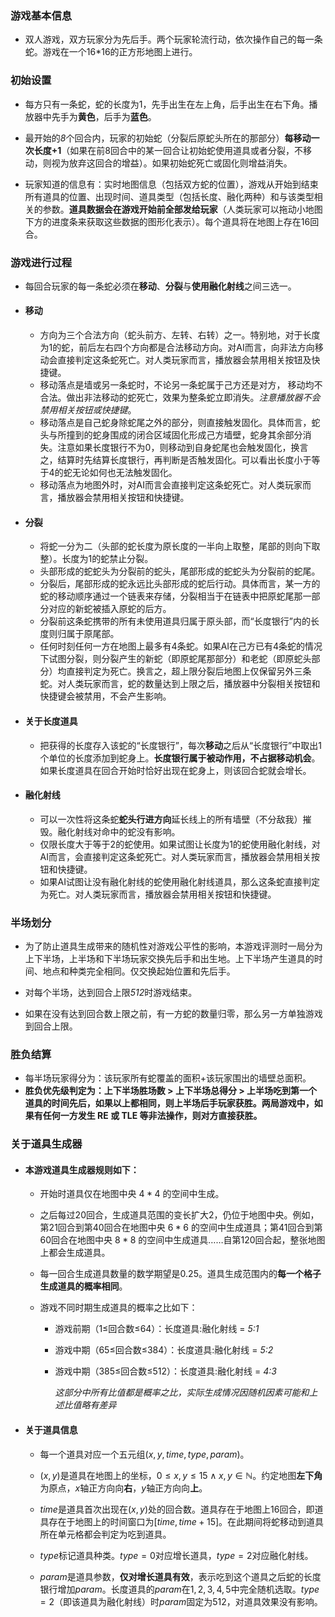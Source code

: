### 游戏基本信息

   * 双人游戏，双方玩家分为先后手。两个玩家轮流行动，依次操作自己的每一条蛇。游戏在一个16*16的正方形地图上进行。

### 初始设置

   * 每方只有一条蛇，蛇的长度为1，先手出生在左上角，后手出生在右下角。播放器中先手为**黄色**，后手为**蓝色**。 

   * 最开始的*8*个回合内，玩家的初始蛇（分裂后原蛇头所在的那部分）**每移动一次长度+1**（如果在前8回合中的某一回合让初始蛇使用道具或者分裂，不移动，则视为放弃这回合的增益）。如果初始蛇死亡或固化则增益消失。

   * 玩家知道的信息有：实时地图信息（包括双方蛇的位置），游戏从开始到结束所有道具的位置、出现时间、道具类型（包括长度、融化两种）和与该类型相关的参数。**道具数据会在游戏开始前全部发给玩家**（人类玩家可以拖动小地图下方的进度条来获取这些数据的图形化表示）。每个道具将在地图上存在16回合。

### 游戏进行过程

   * 每回合玩家的每一条蛇必须在**移动**、**分裂**与**使用融化射线**之间三选一。

   * #### 移动

     * 方向为三个合法方向（蛇头前方、左转、右转）之一。特别地，对于长度为1的蛇，前后左右四个方向都是合法移动方向。对AI而言，向非法方向移动会直接判定这条蛇死亡。对人类玩家而言，播放器会禁用相关按钮及快捷键。
     * 移动落点是墙或另一条蛇时，不论另一条蛇属于己方还是对方， 移动均不合法。做出非法移动的蛇死亡，效果为整条蛇立即消失。*注意播放器不会禁用相关按钮或快捷键*。
     * 移动落点是自己蛇身除蛇尾之外的部分，则直接触发固化。具体而言，蛇头与所撞到的蛇身围成的闭合区域固化形成己方墙壁，蛇身其余部分消失。注意如果长度银行不为0，则移动到自身蛇尾也会触发固化，换言之，结算时先结算长度银行，再判断是否触发固化。可以看出长度小于等于4的蛇无论如何也无法触发固化。
     * 移动落点为地图外时，对AI而言会直接判定这条蛇死亡。对人类玩家而言，播放器会禁用相关按钮和快捷键。

   * #### 分裂

     * 将蛇一分为二（头部的蛇长度为原长度的一半向上取整，尾部的则向下取整）。长度为1的蛇禁止分裂。
     * 头部形成的蛇蛇头为分裂前的蛇头，尾部形成的蛇蛇头为分裂前的蛇尾。
     * 分裂后，尾部形成的蛇永远比头部形成的蛇后行动。具体而言，某一方的蛇的移动顺序通过一个链表来存储，分裂相当于在链表中把原蛇尾那一部分对应的新蛇被插入原蛇的后方。 
     * 分裂前这条蛇携带的所有未使用道具归属于原头部，而“长度银行”内的长度则归属于原尾部。
     * 任何时刻任何一方在地图上最多有4条蛇。如果AI在己方已有4条蛇的情况下试图分裂，则分裂产生的新蛇（即原蛇尾那部分）和老蛇（即原蛇头部分）均直接判定为死亡。换言之，超上限分裂后地图上仅保留另外三条蛇。对人类玩家而言，蛇的数量达到上限之后，播放器中分裂相关按钮和快捷键会被禁用，不会产生影响。

   * #### 关于长度道具

     * 把获得的长度存入该蛇的“长度银行”，每次**移动**之后从“长度银行”中取出1个单位的长度添加到蛇身上。**长度银行属于被动作用，不占据移动机会**。如果长度道具在回合开始时恰好出现在蛇身上，则该回合蛇就会增长。 

   * #### 融化射线

     * 可以一次性将这条蛇**蛇头行进方向**延长线上的所有墙壁（不分敌我）摧毁。融化射线对命中的蛇没有影响。
     * 仅限长度大于等于2的蛇使用。如果试图让长度为1的蛇使用融化射线，对AI而言，会直接判定这条蛇死亡。对人类玩家而言，播放器会禁用相关按钮和快捷键。
     * 如果AI试图让没有融化射线的蛇使用融化射线道具，那么这条蛇直接判定为死亡。对人类玩家而言，播放器会禁用相关按钮和快捷键。

### 半场划分

   * 为了防止道具生成带来的随机性对游戏公平性的影响，本游戏评测时一局分为上下半场，上半场和下半场玩家交换先后手和出生地。上下半场产生道具的时间、地点和种类完全相同。仅交换起始位置和先后手。

   * 对每个半场，达到回合上限*512*时游戏结束。
   * 如果在没有达到回合数上限之前，有一方蛇的数量归零，那么另一方单独游戏到回合上限。

### 胜负结算

   * 每半场玩家得分为：该玩家所有蛇覆盖的面积+该玩家围出的墙壁总面积。
   * **胜负优先级判定为：上下半场胜场数 > 上下半场总得分 > 上半场吃到第一个道具的时间先后，如果以上都相同，则上半场后手玩家获胜。两局游戏中，如果有任何一方发生 RE 或 TLE 等非法操作，则对方直接获胜。**

### 关于道具生成器

   * #### 本游戏道具生成器规则如下：

     * 开始时道具仅在地图中央 $4*4$ 的空间中生成。

     * 之后每过20回合，生成道具范围的变长扩大2，仍位于地图中央。例如，第21回合到第40回合在地图中央 $6*6$ 的空间中生成道具；第41回合到第60回合在地图中央 $8 * 8$ 的空间中生成道具……自第120回合起，整张地图上都会生成道具。

     * 每一回合生成道具数量的数学期望是0.25。道具生成范围内的**每一个格子生成道具的概率相同**。

     * 游戏不同时期生成道具的概率之比如下：

       * 游戏前期（1$\le$回合数$\le$64）：长度道具:融化射线 = *5:1*

       * 游戏中期（65$\le$回合数$\le$384）：长度道具:融化射线 = *5:2*

       * 游戏中期（385$\le$回合数$\le$512）：长度道具:融化射线 = *4:3*

         *这部分中所有比值都是概率之比，实际生成情况因随机因素可能和上述比值略有差异*

   * #### 关于道具信息

     * 每一个道具对应一个五元组$(x,y,time,type,param)$。

     * $(x,y)$是道具在地图上的坐标，$0\le x,y\le15\land x,y\in\mathbb{N}$。约定地图**左下角**为原点，*x*轴正方向向**右**，$y$轴正方向向**上**。

     * $time$是道具首次出现在$(x,y)$处的回合数。道具存在于地图上16回合，即道具存在于地图上的时间窗口为$[time, time+15]$。在此期间将蛇移动到道具所在单元格都会判定为吃到道具。

     * $type$标记道具种类。$type=0$对应增长道具，$type=2$对应融化射线。

     * $param$是道具参数，**仅对增长道具有效**，表示吃到这个道具之后蛇的长度银行增加$param$。长度道具的$param$在$1,2,3,4,5$中完全随机选取。$type=2$（即该道具为融化射线）时$param$固定为512，对道具效果没有影响。

